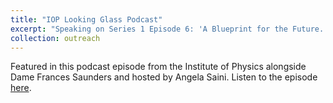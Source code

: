 ```yaml
---
title: "IOP Looking Glass Podcast"
excerpt: "Speaking on Series 1 Episode 6: 'A Blueprint for the Future.' "
collection: outreach
---
```


Featured in this podcast episode from the Institute of Physics alongside Dame Frances Saunders and hosted by Angela Saini. Listen to the episode [here](https://play.acast.com/s/looking-glass/ablueprintforthefuture).
